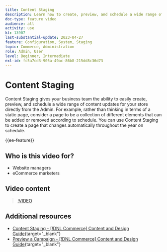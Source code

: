 ```yaml
---
title: Content Staging
description: Learn how to create, preview, and schedule a wide range of content updates for your store directly from the Admin.
doc-type: feature video
audience: all
activity: use
kt: 13907
last-substantial-update: 2023-04-27
feature: Configuration, System, Staging
topic: Commerce, Administration
role: Admin, User
level: Beginner, Intermediate
exl-id: fc5a7cd3-905a-49ac-86b8-215dd8c36d73
---
```

# Content Staging

Content Staging gives your business team the ability to easily create, preview, and schedule a wide range of content updates for your store directly from the Admin. For example, rather than thinking in terms of a static page, consider a page to be a collection of different elements that can be added or removed according to schedule. You can use Content Staging to create a page that changes automatically throughout the year on schedule.

{{ee-feature}}

## Who is this video for?

- Website managers
- eCommerce marketers

## Video content

>[!VIDEO](https://video.tv.adobe.com/v/343784?quality=12&learn=on)

## Additional resources

- [Content Staging - [!DNL Commerce] Content and Design Guide](https://experienceleague.adobe.com/docs/commerce-admin/content-design/staging/content-staging.html){target="_blank"}
- [Preview a Campaign - [!DNL Commerce] Content and Design Guide](https://experienceleague.adobe.com/docs/commerce-admin/content-design/staging/content-staging-preview.html){target="_blank"}
